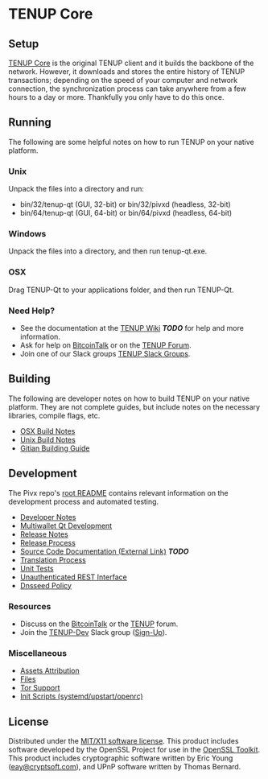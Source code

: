 TENUP Core
=====================

Setup
---------------------
[TENUP Core](http://tenup.org/wallet) is the original TENUP client and it builds the backbone of the network. However, it downloads and stores the entire history of TENUP transactions; depending on the speed of your computer and network connection, the synchronization process can take anywhere from a few hours to a day or more. Thankfully you only have to do this once.

Running
---------------------
The following are some helpful notes on how to run TENUP on your native platform.

### Unix

Unpack the files into a directory and run:

- bin/32/tenup-qt (GUI, 32-bit) or bin/32/pivxd (headless, 32-bit)
- bin/64/tenup-qt (GUI, 64-bit) or bin/64/pivxd (headless, 64-bit)

### Windows

Unpack the files into a directory, and then run tenup-qt.exe.

### OSX

Drag TENUP-Qt to your applications folder, and then run TENUP-Qt.

### Need Help?

* See the documentation at the [TENUP Wiki](https://en.bitcoin.it/wiki/Main_Page) ***TODO***
for help and more information.
* Ask for help on [BitcoinTalk](https://bitcointalk.org/index.php?topic=1262920.0) or on the [TENUP Forum](http://forum.tenup.org/).
* Join one of our Slack groups [TENUP Slack Groups](https://tenup.org/slack-logins/).

Building
---------------------
The following are developer notes on how to build TENUP on your native platform. They are not complete guides, but include notes on the necessary libraries, compile flags, etc.

- [OSX Build Notes](build-osx.md)
- [Unix Build Notes](build-unix.md)
- [Gitian Building Guide](gitian-building.md)

Development
---------------------
The Pivx repo's [root README](https://github.com/TENUP-Project/TENUP/blob/master/README.md) contains relevant information on the development process and automated testing.

- [Developer Notes](developer-notes.md)
- [Multiwallet Qt Development](multiwallet-qt.md)
- [Release Notes](release-notes.md)
- [Release Process](release-process.md)
- [Source Code Documentation (External Link)](https://dev.visucore.com/bitcoin/doxygen/) ***TODO***
- [Translation Process](translation_process.md)
- [Unit Tests](unit-tests.md)
- [Unauthenticated REST Interface](REST-interface.md)
- [Dnsseed Policy](dnsseed-policy.md)

### Resources

* Discuss on the [BitcoinTalk](https://bitcointalk.org/index.php?topic=1262920.0) or the [TENUP](http://forum.tenup.org/) forum.
* Join the [TENUP-Dev](https://tenup-dev.slack.com/) Slack group ([Sign-Up](https://tenup-dev.herokuapp.com/)).

### Miscellaneous
- [Assets Attribution](assets-attribution.md)
- [Files](files.md)
- [Tor Support](tor.md)
- [Init Scripts (systemd/upstart/openrc)](init.md)

License
---------------------
Distributed under the [MIT/X11 software license](http://www.opensource.org/licenses/mit-license.php).
This product includes software developed by the OpenSSL Project for use in the [OpenSSL Toolkit](https://www.openssl.org/). This product includes
cryptographic software written by Eric Young ([eay@cryptsoft.com](mailto:eay@cryptsoft.com)), and UPnP software written by Thomas Bernard.
